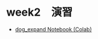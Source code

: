 # week2　演習
 - [dog_expand Notebook (Colab)](https://colab.research.google.com/drive/1uqjSWWOTmv0MCU3Mj67u_6VlghseOLiz?usp=sharing)

